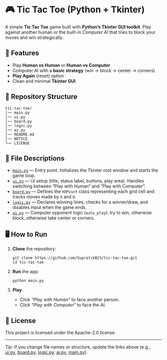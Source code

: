 <h1>🎮 Tic Tac Toe (Python + Tkinter)</h1>

<p>
  A simple <strong>Tic Tac Toe</strong> game built with
  <strong>Python’s Tkinter GUI toolkit</strong>. Play against another human or the built-in
  <em>Computer AI</em> that tries to block your moves and win strategically.
</p>


<h2>🚀 Features</h2>
<ul>
  <li>Play <strong>Human vs Human</strong> or <strong>Human vs Computer</strong></li>
  <li>Computer AI with a <strong>basic strategy</strong> (win → block → center → corners)</li>
  <li><strong>Play Again</strong> (reset) option</li>
  <li>Clean and minimal <strong>Tkinter GUI</strong></li>
</ul>

<h2>📂 Repository Structure</h2>
<pre><code>tic-tac-toe/
│── main.py     
│── ui.py      
│── board.py   
│── logic.py    
│── ai.py    
│── README.md  
│── NOTICE
└── LICENSE
</code></pre>

<h2>📝 File Descriptions</h2>
<ul>
  <li>
    <a href="./main.py"><code>main.py</code></a> — Entry point. Initializes the Tkinter root window and starts the game loop.
  </li>
  <li>
    <a href="./ui.py"><code>ui.py</code></a> — UI setup (title, status label, buttons, play area). Handles switching between
    “Play with Human” and “Play with Computer”.
  </li>
  <li>
    <a href="./board.py"><code>board.py</code></a> — Defines the <code>XOPoint</code> class representing each grid cell and
    tracks moves made by <code>X</code> and <code>O</code>.
  </li>
  <li>
    <a href="./logic.py"><code>logic.py</code></a> — Declares winning lines, checks for a winner/draw, and disables input when the game ends.
  </li>
  <li>
    <a href="./ai.py"><code>ai.py</code></a> — Computer opponent logic (<code>auto_play</code>): try to win, otherwise block, otherwise take center or corners.
  </li>
</ul>

<h2>🖥️ How to Run</h2>
<ol>
  <li>
    <p><strong>Clone</strong> the repository:</p>
    <pre><code>git clone https://github.com/SupratikB23/tic-tac-toe.git
cd tic-tac-toe
</code></pre>
  </li>
  <li>
    <p><strong>Run</strong> the app:</p>
    <pre><code>python main.py
</code></pre>
  </li>
  <li>
    <p><strong>Play</strong>:</p>
    <ul>
      <li>Click <em>“Play with Human”</em> to face another person.</li>
      <li>Click <em>“Play with Computer”</em> to face the AI.</li>
    </ul>
  </li>
</ol>

<h2>📜 License</h2>
<p>
  This project is licensed under the Apache-2.0 license.
</p>

<hr />

<p>
  <em>Tip:</em> If you change file names or structure, update the links above
  (e.g., <a href="./ui.py">ui.py</a>, <a href="./board.py">board.py</a>, <a href="./logic.py">logic.py</a>, <a href="./ai.py">ai.py</a>, <a href="./main.py">main.py</a>).
</p>
